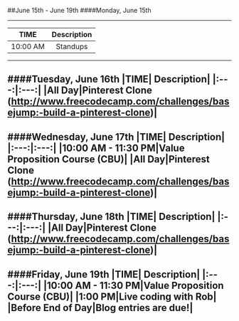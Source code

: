 ##June 15th - June 19th
####Monday, June 15th

---
|TIME| Description|
|:---:|:---:|
|10:00 AM|Standups|
---
####Tuesday, June 16th
|TIME| Description|
|:---:|:---:|
|All Day|Pinterest Clone (http://www.freecodecamp.com/challenges/basejump:-build-a-pinterest-clone)|
---
####Wednesday, June 17th
|TIME| Description|
|:---:|:---:|
|10:00 AM - 11:30 PM|Value Proposition Course (CBU)|
|All Day|Pinterest Clone (http://www.freecodecamp.com/challenges/basejump:-build-a-pinterest-clone)|
---
####Thursday, June 18th
|TIME| Description|
|:---:|:---:|
|All Day|Pinterest Clone (http://www.freecodecamp.com/challenges/basejump:-build-a-pinterest-clone)|
---
####Friday, June 19th
|TIME| Description|
|:---:|:---:|
|10:00 AM - 11:30 PM|Value Proposition Course (CBU)|
|1:00 PM|Live coding with Rob|
|Before End of Day|Blog entries are due!|
---

